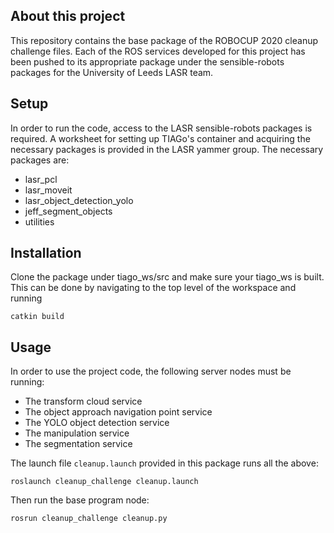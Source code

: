 <h2> About this project </h2>

This repository contains the base package of the ROBOCUP 2020 cleanup challenge files. Each of the ROS services developed for this project has been pushed to its appropriate package under the sensible-robots packages for the University of Leeds LASR team.

<h2> Setup  </h2>

In order to run the code, access to the LASR sensible-robots packages is required. A worksheet for setting up TIAGo's container and acquiring the necessary packages is provided in the LASR yammer group. The necessary packages are:
*  lasr_pcl
*  lasr_moveit
*  lasr_object_detection_yolo
*  jeff_segment_objects
*  utilities

<h2> Installation </h2>

Clone the package under tiago_ws/src and make sure your tiago_ws is built. This can be done by navigating to the top level of the workspace and running
~~~
catkin build
~~~

<h2> Usage </h2>

In order to use the project code, the following server nodes must be running:
*  The transform cloud service 
*  The object approach navigation point service
*  The YOLO object detection service 
*  The manipulation service
*  The segmentation service

The launch file `cleanup.launch` provided in this package runs all the above:
~~~
roslaunch cleanup_challenge cleanup.launch
~~~

Then run the base program node:
~~~
rosrun cleanup_challenge cleanup.py
~~~
